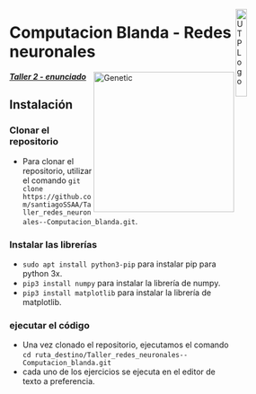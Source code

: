 <a href="http://utp.edu.co"><img src="https://upload.wikimedia.org/wikipedia/commons/2/2c/Logo_U.T.P.png" title="UTPLogo" alt="UTPLogo" width="20%" height="20%" align="right"></a>

# Computacion Blanda - Redes neuronales

<img src="https://upload.wikimedia.org/wikipedia/commons/thumb/1/11/Colored_neural_network_es.svg/800px-Colored_neural_network_es.svg.png" title="Genetic" alt="Genetic" align="right" width="250px">

<a href="https://drive.google.com/file/d/1gyPy-rf0ja48_hACC4755PK9yBG70IP8/view">***Taller 2 - enunciado***</a>

## Instalación

### Clonar el repositorio

- Para clonar el repositorio, utilizar el comando `git clone https://github.com/santiagoSSAA/Taller_redes_neuronales--Computacion_blanda.git`.

### Instalar las librerías

- `sudo apt install python3-pip` para instalar pip para python 3x.
- `pip3 install numpy` para instalar la librería de numpy.
- `pip3 install matplotlib` para instalar la librería de matplotlib.

### ejecutar el código

- Una vez clonado el repositorio, ejecutamos el comando `cd ruta_destino/Taller_redes_neuronales--Computacion_blanda.git`
- cada uno de los ejercicios se ejecuta en el editor de texto a preferencia.

